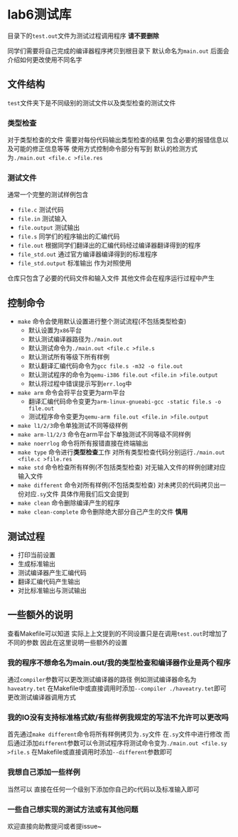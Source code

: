 # lab6测试库
目录下的`test.out`文件为测试过程调用程序 **请不要删除**

同学们需要将自己完成的编译器程序拷贝到根目录下 默认命名为`main.out` 后面会介绍如何更改使用不同名字
## 文件结构
`test`文件夹下是不同级别的测试文件以及类型检查的测试文件
### 类型检查
对于类型检查的文件 需要对每份代码输出类型检查的结果 包含必要的报错信息以及可能的修正信息等等 使用方式控制命令部分有写到 默认的检测方式为`./main.out <file.c >file.res`
### 测试文件
通常一个完整的测试样例包含
- `file.c` 测试代码
- `file.in` 测试输入
- `file.output` 测试输出
- `file.s` 同学们的程序输出的汇编代码
- `file.out` 根据同学们翻译出的汇编代码经过编译器翻译得到的程序
- `file_std.out` 通过官方编译器编译得到的标准程序
- `file_std.output` 标准输出 作为对照使用

仓库只包含了必要的代码文件和输入文件 其他文件会在程序运行过程中产生
## 控制命令
- `make` 命令会使用默认设置进行整个测试流程(不包括类型检查) 
    - 默认设置为`x86`平台 
    - 默认测试编译器路径为`./main.out` 
    - 默认测试命令为`./main.out <file.c >file.s` 
    - 默认测试所有等级下所有样例 
    - 默认翻译汇编代码命令为`gcc file.s -m32 -o file.out`
    - 默认测试程序的命令为`qemu-i386 file.out <file.in >file.output`
    - 默认将过程中错误提示写到`err.log`中
- `make arm` 命令会将平台变更为arm平台
    - 翻译汇编代码命令变更为`arm-linux-gnueabi-gcc -static file.s -o file.out`
    - 测试程序命令变更为`qemu-arm file.out <file.in >file.output`
- `make l1/2/3`命令单独测试不同等级样例
- `make arm-l1/2/3` 命令在arm平台下单独测试不同等级不同样例
- `make noerrlog` 命令将所有报错直接在终端输出
- `make type` 命令进行**类型检查**工作 对所有类型检查代码分别运行`./main.out <file.c >file.res`
- `make std` 命令检查所有样例(不包括类型检查) 对无输入文件的样例创建对应输入文件
- `make different` 命令对所有样例(不包括类型检查) 对未拷贝的代码拷贝出一份对应`.sy`文件 具体作用我们后文会提到
- `make clean` 命令删除编译产生的程序
- `make clean-complete` 命令删除绝大部分自己产生的文件 **慎用**
## 测试过程
- 打印当前设置
- 生成标准输出
- 测试编译器产生汇编代码
- 翻译汇编代码产生输出
- 对比标准输出与测试输出
## 一些额外的说明
查看Makefile可以知道 实际上上文提到的不同设置只是在调用`test.out`时增加了不同的参数 因此在这里说明一些额外的设置
### 我的程序不想命名为main.out/我的类型检查和编译器作业是两个程序
通过`compiler`参数可以更改测试编译器的路径 例如测试编译器命名为`haveatry.tet` 在Makefile中或直接调用时添加`--compiler ./haveatry.tet`即可更改测试编译器调用方式
### 我的IO没有支持标准格式欸/有些样例我规定的写法不允许可以更改吗
首先通过`make different`命令将所有样例拷贝为`.sy`文件 在`.sy`文件中进行修改 而后通过添加`different`参数可以令测试程序将测试命令变为`./main.out <file.sy >file.s` 在Makefile或直接调用时添加`--different`参数即可
### 我想自己添加一些样例
当然可以 直接在任何一个级别下添加你自己的c代码以及标准输入即可
### 一些自己想实现的测试方法或有其他问题
欢迎直接向助教提问或者提issue~